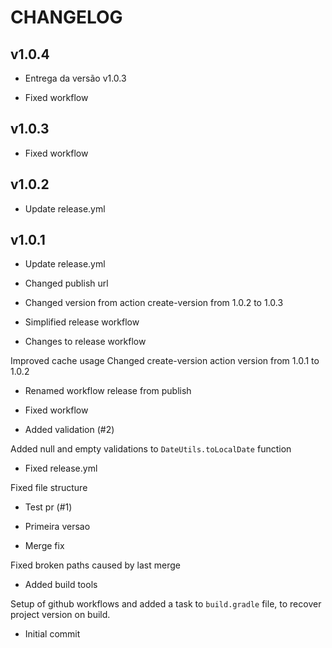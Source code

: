 # CHANGELOG

## v1.0.4

- Entrega da versão v1.0.3

- Fixed workflow


## v1.0.3

- Fixed workflow


## v1.0.2

- Update release.yml


## v1.0.1

- Update release.yml

- Changed publish url

- Changed version from action create-version from 1.0.2 to 1.0.3

- Simplified release workflow

- Changes to release workflow

Improved cache usage
Changed create-version action version from 1.0.1 to 1.0.2

- Renamed workflow release from publish

- Fixed workflow

- Added validation (#2)

Added null and empty validations to `DateUtils.toLocalDate` function
- Fixed release.yml

Fixed file structure

- Test pr (#1)

* Primeira versao

* Merge fix

Fixed broken paths caused by last merge
- Added build tools

Setup of github workflows and added a task to `build.gradle` file, to
recover project version on build.

- Initial commit


